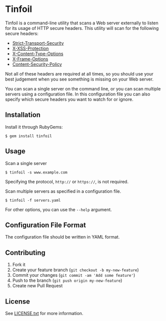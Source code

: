 # Tinfoil

Tinfoil is a command-line utility that scans a Web server externally to listen for its usage of HTTP secure headers.  This utility will scan for the following secure headers:

* [Strict-Transport-Security](http://tools.ietf.org/html/rfc6797)
* [X-XSS-Protection](http://blogs.msdn.com/b/ie/archive/2008/07/02/ie8-security-part-iv-the-xss-filter.aspx)
* [X-Content-Type-Options](http://blogs.msdn.com/b/ie/archive/2008/09/02/ie8-security-part-vi-beta-2-update.aspx)
* [X-Frame-Options](http://tools.ietf.org/html/draft-ietf-websec-x-frame-options-01)
* [Content-Security-Policy](http://www.w3.org/TR/CSP/)

Not all of these headers are required at all times, so you should use your best judgement when you see something is missing on your Web server.

You can scan a single server on the command line, or you can scan multiple servers using a configuration file.  In this configuration file you can also specify which secure headers you want to watch for or ignore.

## Installation

Install it through RubyGems:

    $ gem install tinfoil

## Usage

Scan a single server

    $ tinfoil -s www.example.com

Specifying the protocol, ``http://`` or ``https://``, is not required.

Scan multiple servers as specified in a configuration file.

    $ tinfoil -f servers.yaml

For other options, you can use the ``--help`` argument.

## Configuration File Format

The configuration file should be written in YAML format.

## Contributing

1. Fork it
2. Create your feature branch (`git checkout -b my-new-feature`)
3. Commit your changes (`git commit -am 'Add some feature'`)
4. Push to the branch (`git push origin my-new-feature`)
5. Create new Pull Request

## License

See [LICENSE.txt](LICENSE.txt) for more information.

